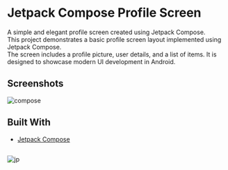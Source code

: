 # Jetpack Compose Profile Screen
A simple and elegant profile screen created using Jetpack Compose.<br>
This project demonstrates a basic profile screen layout implemented using Jetpack Compose.<br>
The screen includes a profile picture, user details, and a list of items. It is designed to showcase modern UI development in Android.




## Screenshots
![compose](https://github.com/user-attachments/assets/49ecf06e-e850-48ae-a1e6-2e69451ca967)


## Built With
- [Jetpack Compose](https://developer.android.com/jetpack/compose)
## 
![jp](https://github.com/user-attachments/assets/bd482edd-1565-458d-9a42-d73a9173dd73)
